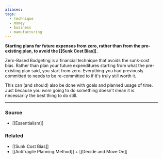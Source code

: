 ```yaml
---
aliases: 
tags:
  - technique
  - money
  - business
  - manufacturing
---
```

**Starting plans for future expenses from zero, rather than from the pre-existing plan, to avoid the [[Sunk Cost Bias]].**

Zero-Based Budgeting is a financial technique that avoids the sunk-cost bias. Rather than plan your future expenditures starting from what the pre-existing plan said, you start from zero. Everything you had previously committed to needs to be re-committed to if it's truly still worth it.

This can (and should) also be done with goals and planned usage of time. Just because you *were* going to do something doesn't mean it is necessarily the best thing to do still.

---

### Source
- [[Essentialism]]

### Related
- [[Sunk Cost Bias]]
- [[Antifragile Planning Method]] + [[Decide and Move On]]